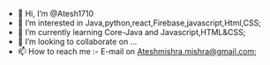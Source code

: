 - 👋 Hi, I’m @Atesh1710
- 👀 I’m interested in Java,python,react,Firebase,javascript,Html,CSS;
- 🌱 I’m currently learning Core-Java and Javascript,HTML&CSS;
- 💞️ I’m looking to collaborate on ...
- 📫 How to reach me :- E-mail on Ateshmishra.mishra@gmail.com;

<!---
Atesh1710/Atesh1710 is a ✨ special ✨ repository because its `README.md` (this file) appears on your GitHub profile.
You can click the Preview link to take a look at your changes.
--->
